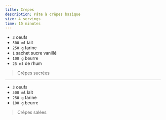 ```yaml
---
title: Crepes
description: Pâte à crêpes basique
size: 4 servings
time: 15 minutes
---
```


* `3` oeufs
* `500 ml` lait
* `250 g` farine
* `1` sachet sucre vanillé
* `100 g` beurre
* `25 ml` de rhum

> Crêpes sucrées

---

* `3` oeufs
* `500 ml` lait
* `250 g` farine
* `100 g` beurre

> Crêpes salées
